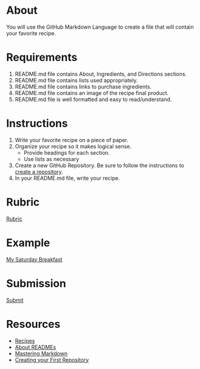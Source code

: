 # About

You will use the GitHub Markdown Language to create a file that will contain your favorite recipe.

# Requirements

1. README.md file contains About, Ingredients, and Directions sections.
2. README.md file contains lists used appropriately.
3. README.md file contains links to purchase ingredients.
4. README.md file contains an image of the recipe final product.
5. README.md file is well formatted and easy to read/understand.

# Instructions

1. Write your favorite recipe on a piece of paper.
2. Organize your recipe so it makes logical sense.
    - Provide headings for each section.
    - Use lists as necessary
3. Create a new GitHub Repository. Be sure to follow the instructions to [create a repository](https://help.github.com/en/desktop/getting-started-with-github-desktop/creating-your-first-repository-using-github-desktop).
4. In your README.md file, write your recipe.

# Rubric

[Rubric](./Project_1_Recipe_Markdown_Rubric.pdf)

# Example

[My Saturday Breakfast](./My_Saturday_Breakfast/)

# Submission

[Submit](https://airtable.com/shr1LN8AyA548UgRa)

# Resources

- [Recipes](https://www.allrecipes.com/recipes/)
- [About READMEs](https://help.github.com/en/articles/about-readmes)
- [Mastering Markdown](https://guides.github.com/features/mastering-markdown/)
- [Creating your First Repository](https://help.github.com/en/desktop/getting-started-with-github-desktop/creating-your-first-repository-using-github-desktop)
